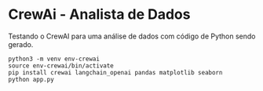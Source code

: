 # CrewAi - Analista de Dados

Testando o CrewAI para uma análise de dados com código de Python sendo gerado.

```
python3 -m venv env-crewai
source env-crewai/bin/activate
pip install crewai langchain_openai pandas matplotlib seaborn
python app.py
```

